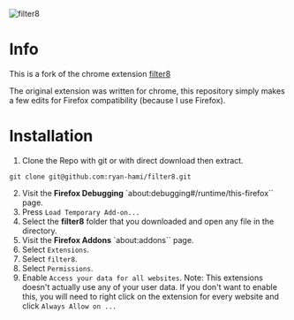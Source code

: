 ![filter8](assets/filter8.png)

# Info
This is a fork of the chrome extension [filter8](https://github.com/orion-tran/filter8)

The original extension was written for chrome, this repository simply makes a few edits for Firefox compatibility (because I use Firefox).

# Installation
1. Clone the Repo with git or with direct download then extract.
```
git clone git@github.com:ryan-hami/filter8.git
```
2. Visit the **Firefox Debugging** `about:debugging#/runtime/this-firefox`` page.
3. Press `Load Temporary Add-on...`
4. Select the **filter8** folder that you downloaded and open any file in the directory.
5. Visit the **Firefox Addons** `about:addons`` page.
6. Select `Extensions`.
7. Select `filter8`.
8. Select `Permissions`.
9. Enable `Access your data for all websites`.
    Note: This extensions doesn't actually use any of your user data.
    If you don't want to enable this, you will need to right click on the extension for every website and click `Always Allow on ...`

